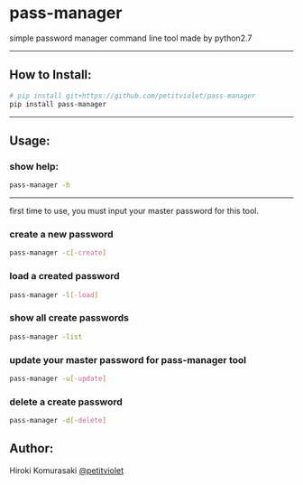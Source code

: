 # pass-manager
simple password manager command line tool made by python2.7

---

## How to Install:

```sh
# pip install git+https://github.com/petitviolet/pass-manager
pip install pass-manager
```

---

## Usage:

### show help:

```sh
pass-manager -h
```

---

first time to use, you must input your master password for this tool.

### create a new password

```sh
pass-manager -c[-create]
```

### load a created password

```sh
pass-manager -l[-load]
```

### show all create passwords

```sh
pass-manager -list
```

### update your master password for pass-manager tool

```sh
pass-manager -u[-update]
```

### delete a create password

```sh
pass-manager -d[-delete]
```


## Author:

Hiroki Komurasaki [@petitviolet](http://petitviolet.net)
